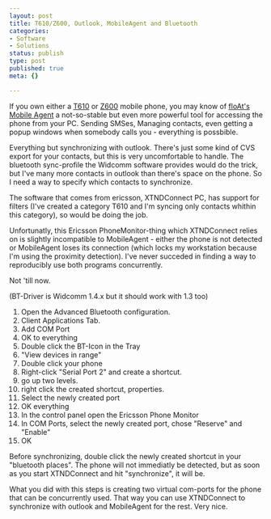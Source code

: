```yaml
---
layout: post
title: T610/Z600, Outlook, MobileAgent and Bluetooth
categories:
- Software
- Solutions
status: publish
type: post
published: true
meta: {}

---
```

<p>
If you own either a <a href="http://www.sonyericsson.com/t610/">T610</a> or <a href="http://www.sonyericsson.com/z600/">Z600</a> mobile phone, you may know of <a href="http://fma.xinium.com/index2.htm">floAt's Mobile Agent</a> a not-so-stable but even more powerful tool for accessing the phone from your PC. Sending SMSes, Managing contacts, even getting a popup windows when somebody calls you - everything is possbible.
</p><p>
Everything but synchronizing with outlook. There's just some kind of CVS export for your contacts, but this is very uncomfortable to handle. The bluetooth sync-profile the Widcomm software provides would do the trick, but I've many more contacts in outlook than there's space on the phone. So I need a way to specify which contacts to synchronize.
</p><p>
The software that comes from ericsson, XTNDConnect PC, has support for filters (I've created a category T610 and I'm syncing only contacts whithin this category), so would be doing the job.
</p><p>
Unfortunatly, this Ericsson PhoneMonitor-thing which XTNDConnect relies on is slightly incompatible to MobileAgent - either the phone is not detected or MobileAgent loses its connection (which locks my workstation because I'm using the proximity detection). I've never succeded in finding a way to reproducibly use both programs concurrently.
</p><p>
Not 'till now.
</p><p>
(BT-Driver is Widcomm 1.4.x but it should work with 1.3 too)
</p>
<ol>
  <li>Open the Advanced Bluetooth configuration.</li>
  <li>Client Applications Tab.</li>
  <li>Add COM Port</li>
  <li>OK to everything</li>
  <li>Double click the BT-Icon in the Tray</li>
  <li>"View devices in range"</li>
  <li>Double click your phone</li>
  <li>Right-click "Serial Port 2" and create a shortcut.</li>
  <li>go up two levels.</li>
  <li>right click the created shortcut, properties.</li>
  <li>Select the newly created port</li>
  <li>OK everything</li>
  <li>In the control panel open the Ericsson Phone Monitor</li>
  <li>In COM Ports, select the newly created port, chose "Reserve" and "Enable"</li>
  <li>OK</li>
 </ol>
<p>
Before synchronizing, double click the newly created shortcut in your "bluetooth places". The phone will not immediatly be detected, but as soon as you start XTNDConnect and hit "synchronize", it will be.
</p><p>
What you did with this steps is creating two virtual com-ports for the phone that can be concurrently used. That way you can use XTNDConnect to synchronize with outlook and MobileAgent for the rest. Very nice.</p>

